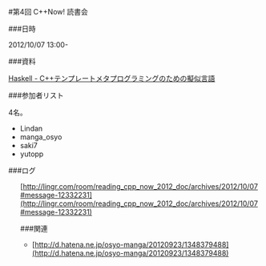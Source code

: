#第4回 C++Now! 読書会

###日時

2012/10/07 13:00-



###資料

[Haskell - C++テンプレートメタプログラミングのための擬似言語](https://sites.google.com/site/boostjp/boostcon/2011#TOC-Haskell---C-Haskell-The-Pseudocode-Language-for-C-Template-Metaprogramming)


###参加者リスト

4名。

- Lindan
- manga_osyo
- saki7
- yutopp


###ログ

<ul/>

[http://lingr.com/room/reading_cpp_now_2012_doc/archives/2012/10/07#message-12332231](http://lingr.com/room/reading_cpp_now_2012_doc/archives/2012/10/07#message-12332231)


###関連

- [http://d.hatena.ne.jp/osyo-manga/20120923/1348379488](http://d.hatena.ne.jp/osyo-manga/20120923/1348379488)


